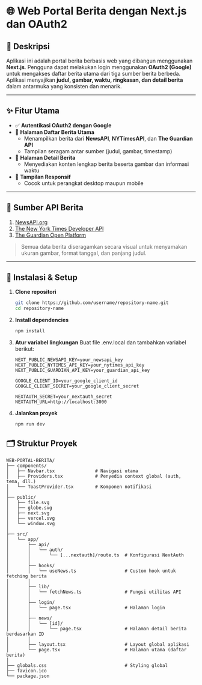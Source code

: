 # 🌐 Web Portal Berita dengan Next.js dan OAuth2

## 📖 Deskripsi

Aplikasi ini adalah portal berita berbasis web yang dibangun menggunakan **Next.js**. Pengguna dapat melakukan login menggunakan **OAuth2 (Google)** untuk mengakses daftar berita utama dari tiga sumber berita berbeda. Aplikasi menyajikan **judul, gambar, waktu, ringkasan, dan detail berita** dalam antarmuka yang konsisten dan menarik.

---

## ✨ Fitur Utama

- ✅ **Autentikasi OAuth2 dengan Google**
- 📰 **Halaman Daftar Berita Utama**
  - Menampilkan berita dari **NewsAPI**, **NYTimesAPI**, dan **The Guardian API**
  - Tampilan seragam antar sumber (judul, gambar, timestamp)
- 📄 **Halaman Detail Berita**
  - Menyediakan konten lengkap berita beserta gambar dan informasi waktu
- 📱 **Tampilan Responsif**
  - Cocok untuk perangkat desktop maupun mobile

---

## 🔗 Sumber API Berita

1. [NewsAPI.org](https://newsapi.org)
2. [The New York Times Developer API](https://developer.nytimes.com/)
3. [The Guardian Open Platform](https://open-platform.theguardian.com/)

> Semua data berita diseragamkan secara visual untuk menyamakan ukuran gambar, format tanggal, dan panjang judul.

---

## 🚀 Instalasi & Setup

1. **Clone repositori**
   ```bash
   git clone https://github.com/username/repository-name.git
   cd repository-name

2. **Install dependencies**
    ```bash
    npm install

3. **Atur variabel lingkungan**
    Buat file .env.local dan tambahkan variabel berikut:
    ```env
    NEXT_PUBLIC_NEWSAPI_KEY=your_newsapi_key
    NEXT_PUBLIC_NYTIMES_API_KEY=your_nytimes_api_key
    NEXT_PUBLIC_GUARDIAN_API_KEY=your_guardian_api_key

    GOOGLE_CLIENT_ID=your_google_client_id
    GOOGLE_CLIENT_SECRET=your_google_client_secret

    NEXTAUTH_SECRET=your_nextauth_secret
    NEXTAUTH_URL=http://localhost:3000

4. **Jalankan proyek**
    ```bash
    npm run dev


## 🗂️ Struktur Proyek

```plaintext
WEB-PORTAL-BERITA/
├── components/
│   ├── Navbar.tsx               # Navigasi utama
│   ├── Providers.tsx            # Penyedia context global (auth, tema, dll.)
│   └── ToastProvider.tsx        # Komponen notifikasi
│
├── public/
│   ├── file.svg
│   ├── globe.svg
│   ├── next.svg
│   ├── vercel.svg
│   └── window.svg
│
├── src/
│   └── app/
│       ├── api/
│       │   └── auth/
│       │       └── [...nextauth]/route.ts  # Konfigurasi NextAuth
│       │
│       ├── hooks/
│       │   └── useNews.ts                  # Custom hook untuk fetching berita
│       │
│       ├── lib/
│       │   └── fetchNews.ts                # Fungsi utilitas API
│       │
│       ├── login/
│       │   └── page.tsx                    # Halaman login
│       │
│       ├── news/
│       │   └── [id]/
│       │       └── page.tsx                # Halaman detail berita berdasarkan ID
│       │
│       ├── layout.tsx                      # Layout global aplikasi
│       └── page.tsx                        # Halaman utama (daftar berita)
│
├── globals.css                             # Styling global
├── favicon.ico
└── package.json
